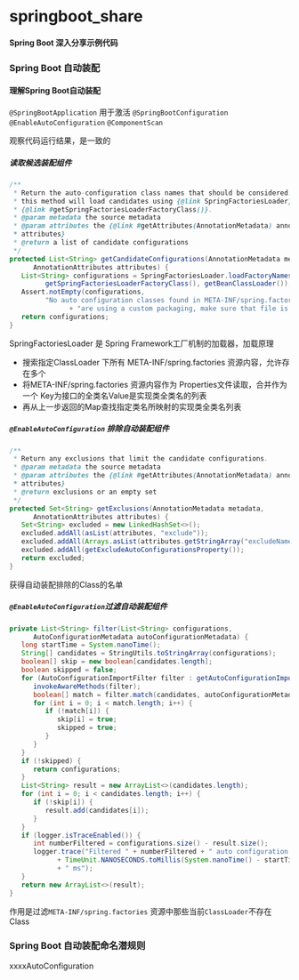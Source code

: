 # springboot_share

#### Spring Boot 深入分享示例代码

### Spring Boot 自动装配

#### 理解Spring Boot自动装配

`@SpringBootApplication` 用于激活 `@SpringBootConfiguration` `@EnableAutoConfiguration` `@ComponentScan`

观察代码运行结果，是一致的

##### 读取候选装配组件

```java
/**
 * Return the auto-configuration class names that should be considered. By default
 * this method will load candidates using {@link SpringFactoriesLoader} with
 * {@link #getSpringFactoriesLoaderFactoryClass()}.
 * @param metadata the source metadata
 * @param attributes the {@link #getAttributes(AnnotationMetadata) annotation
 * attributes}
 * @return a list of candidate configurations
 */
protected List<String> getCandidateConfigurations(AnnotationMetadata metadata,
      AnnotationAttributes attributes) {
   List<String> configurations = SpringFactoriesLoader.loadFactoryNames(
         getSpringFactoriesLoaderFactoryClass(), getBeanClassLoader());
   Assert.notEmpty(configurations,
         "No auto configuration classes found in META-INF/spring.factories. If you "
               + "are using a custom packaging, make sure that file is correct.");
   return configurations;
}
```

SpringFactoriesLoader 是 Spring Framework工厂机制的加载器，加载原理

* 搜索指定ClassLoader 下所有 META-INF/spring.factories 资源内容，允许存在多个
* 将META-INF/spring.factories 资源内容作为 Properties文件读取，合并作为一个 Key为接口的全类名Value是实现类全类名的列表
* 再从上一步返回的Map查找指定类名所映射的实现类全类名列表

##### `@EnableAutoConfiguration` 排除自动装配组件

```java
/**
 * Return any exclusions that limit the candidate configurations.
 * @param metadata the source metadata
 * @param attributes the {@link #getAttributes(AnnotationMetadata) annotation
 * attributes}
 * @return exclusions or an empty set
 */
protected Set<String> getExclusions(AnnotationMetadata metadata,
      AnnotationAttributes attributes) {
   Set<String> excluded = new LinkedHashSet<>();
   excluded.addAll(asList(attributes, "exclude"));
   excluded.addAll(Arrays.asList(attributes.getStringArray("excludeName")));
   excluded.addAll(getExcludeAutoConfigurationsProperty());
   return excluded;
}
```

获得自动装配排除的Class的名单

##### `@EnableAutoConfiguration`过滤自动装配组件

```java
private List<String> filter(List<String> configurations,
      AutoConfigurationMetadata autoConfigurationMetadata) {
   long startTime = System.nanoTime();
   String[] candidates = StringUtils.toStringArray(configurations);
   boolean[] skip = new boolean[candidates.length];
   boolean skipped = false;
   for (AutoConfigurationImportFilter filter : getAutoConfigurationImportFilters()) {
      invokeAwareMethods(filter);
      boolean[] match = filter.match(candidates, autoConfigurationMetadata);
      for (int i = 0; i < match.length; i++) {
         if (!match[i]) {
            skip[i] = true;
            skipped = true;
         }
      }
   }
   if (!skipped) {
      return configurations;
   }
   List<String> result = new ArrayList<>(candidates.length);
   for (int i = 0; i < candidates.length; i++) {
      if (!skip[i]) {
         result.add(candidates[i]);
      }
   }
   if (logger.isTraceEnabled()) {
      int numberFiltered = configurations.size() - result.size();
      logger.trace("Filtered " + numberFiltered + " auto configuration class in "
            + TimeUnit.NANOSECONDS.toMillis(System.nanoTime() - startTime)
            + " ms");
   }
   return new ArrayList<>(result);
}
```

作用是过滤`META-INF/spring.factories` 资源中那些当前`ClassLoader`不存在Class

### Spring Boot 自动装配命名潜规则

xxxxAutoConfiguration